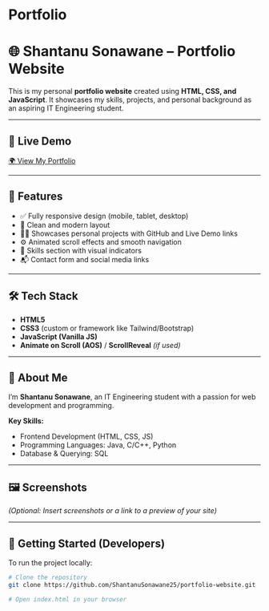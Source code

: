 # Portfolio
# 🌐 Shantanu Sonawane – Portfolio Website

This is my personal **portfolio website** created using **HTML, CSS, and JavaScript**. It showcases my skills, projects, and personal background as an aspiring IT Engineering student.

---

## 🔗 Live Demo

[🌍 View My Portfolio]( https://shantanusonawane25.github.io/Portfolio/)


---

## 📌 Features

- ✅ Fully responsive design (mobile, tablet, desktop)
- 🎨 Clean and modern layout
- 🧑‍💻 Showcases personal projects with GitHub and Live Demo links
- ⚙️ Animated scroll effects and smooth navigation
- 💼 Skills section with visual indicators
- 📬 Contact form and social media links

---

## 🛠 Tech Stack

- **HTML5**
- **CSS3** (custom or framework like Tailwind/Bootstrap)
- **JavaScript (Vanilla JS)**
- **Animate on Scroll (AOS)** / **ScrollReveal** *(if used)*

---

## 🧠 About Me

I’m **Shantanu Sonawane**, an IT Engineering student with a passion for web development and programming.

**Key Skills:**
- Frontend Development (HTML, CSS, JS)
- Programming Languages: Java, C/C++, Python
- Database & Querying: SQL

---

## 🖼 Screenshots

*(Optional: Insert screenshots or a link to a preview of your site)*

---

## 🚀 Getting Started (Developers)

To run the project locally:

```bash
# Clone the repository
git clone https://github.com/ShantanuSonawane25/portfolio-website.git

# Open index.html in your browser
